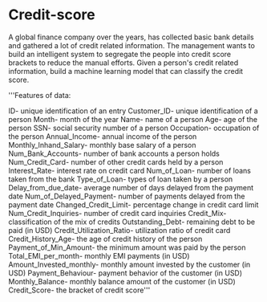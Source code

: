 # Credit-score
A global finance company over the years, has collected basic bank details and gathered a lot of credit 
related information. The management wants to build an intelligent system to segregate the people into credit score 
brackets to reduce the manual efforts. Given a person's credit related information, build a machine learning model 
that can classify the credit score.

'''Features of data:

ID- unique identification of an entry
Customer_ID- unique identification of a person
Month- month of the year
Name- name of a person
Age- age of the person
SSN- social security number of a person
Occupation- occupation of the person
Annual_Income- annual income of the person
Monthly_Inhand_Salary- monthly base salary of a person
Num_Bank_Accounts- number of bank accounts a person holds
Num_Credit_Card- number of other credit cards held by a person
Interest_Rate- interest rate on credit card
Num_of_Loan- number of loans taken from the bank
Type_of_Loan- types of loan taken by a person
Delay_from_due_date- average number of days delayed from the payment date
Num_of_Delayed_Payment- number of payments delayed from the payment date
Changed_Credit_Limit- percentage change in credit card limit
Num_Credit_Inquiries- number of credit card inquiries
Credit_Mix- classification of the mix of credits
Outstanding_Debt- remaining debt to be paid (in USD)
Credit_Utilization_Ratio- utilization ratio of credit card
Credit_History_Age- the age of credit history of the person
Payment_of_Min_Amount- the minimum amount was paid by the person
Total_EMI_per_month- monthly EMI payments (in USD)
Amount_Invested_monthly- monthly amount invested by the customer (in USD)
Payment_Behaviour- payment behavior of the customer (in USD)
Monthly_Balance- monthly balance amount of the customer (in USD)
Credit_Score- the bracket of credit score'''
